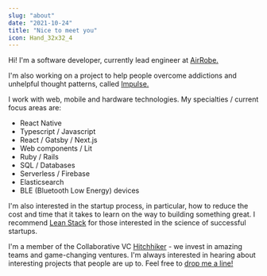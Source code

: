 ```yaml
---
slug: "about"
date: "2021-10-24"
title: "Nice to meet you"
icon: Hand_32x32_4
---
```


Hi! I'm a software developer, currently lead engineer at [AirRobe.](http://airrobe.com)

I'm also working on a project to help people overcome addictions and unhelpful thought patterns, called [Impulse.](https://impulse.training)

I work with web, mobile and hardware technologies. My specialties / current focus areas are:

- React Native
- Typescript / Javascript
- React / Gatsby / Next.js
- Web components / Lit
- Ruby / Rails
- SQL / Databases
- Serverless / Firebase
- Elasticsearch
- BLE (Bluetooth Low Energy) devices

I'm also interested in the startup process, in particular, how to reduce the cost and time that it takes to learn on the way to building something great. I recommend [Lean Stack](https://leanstack.com/) for those interested in the science of successful startups.

I'm a member of the Collaborative VC [Hitchhiker](https://hitchhiker.vc) - we invest in amazing teams and game-changing ventures. I'm always interested in hearing about interesting projects that people are up to. Feel free to [drop me a line!](mailto:hi@michaeldawson.com.au)
